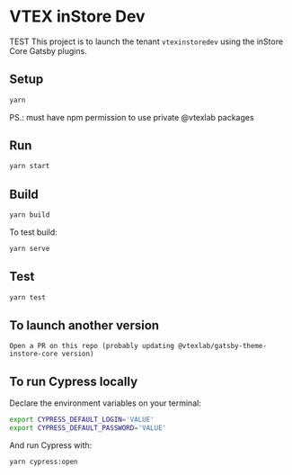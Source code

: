 # VTEX inStore Dev

TEST
This project is to launch the tenant `vtexinstoredev` using the inStore Core Gatsby plugins.

## Setup

```bash
yarn
```

PS.: must have npm permission to use private @vtexlab packages

## Run

```bash
yarn start
```

## Build

```bash
yarn build
```

To test build:

```bash
yarn serve
```

## Test

```bash
yarn test
```

## To launch another version

```
Open a PR on this repo (probably updating @vtexlab/gatsby-theme-instore-core version)
```

## To run Cypress locally

Declare the environment variables on your terminal:

```bash
export CYPRESS_DEFAULT_LOGIN='VALUE'
export CYPRESS_DEFAULT_PASSWORD='VALUE'
```

And run Cypress with:

```bash
yarn cypress:open
```

